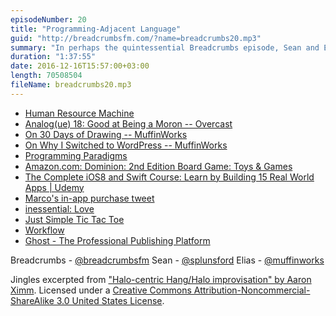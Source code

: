 ```yaml
---
episodeNumber: 20
title: "Programming-Adjacent Language"
guid: "http://breadcrumbsfm.com/?name=breadcrumbs20.mp3"
summary: "In perhaps the quintessential Breadcrumbs episode, Sean and Elias talk about where they've come from and where they hope to go with a creative-yet-technical topic, in this case programming. Recorded in September."
duration: "1:37:55"
date: 2016-12-16T15:57:00+03:00
length: 70508504
fileName: breadcrumbs20.mp3
---
```


- [ Human Resource Machine](https://geo.itunes.apple.com/us/app/human-resource-machine/id1005098334)
- [Analog(ue) 18: Good at Being a Moron -- Overcast](https://overcast.fm/+DAvL2yTww/13:36)
- [On 30 Days of Drawing -- MuffinWorks](http://www.muffin.works/blog/2016/09/30/on-30-days-of-drawing/)
- [ On Why I Switched to WordPress -- MuffinWorks](http://www.muffin.works/blog/2016/10/14/on-why-i-switched-to-wordpress/)
- [ Programming Paradigms](https://itunes.apple.com/us/itunes-u/programming-paradigms/id384233005?mt=10)
- [Amazon.com: Dominion: 2nd Edition Board Game: Toys & Games](http://www.amazon.com/dp/B01LYLIS2U/?tag=breadcrumbsfm-20)
- [ The Complete iOS8 and Swift Course: Learn by Building 15 Real World Apps | Udemy](https://www.udemy.com/complete-ios-developer-course/learn/v4/overview)
- [Marco's in-app purchase tweet](https://twitter.com/marcoarment/status/771784911854403585)
- [inessential: Love](http://inessential.com/2015/06/30/love)
- [ Just Simple Tic Tac Toe](https://geo.itunes.apple.com/us/app/just-simple-tic-tac-toe/id951557694)
- [ Workflow](https://geo.itunes.apple.com/us/app/workflow-powerful-automation/id915249334)
- [Ghost - The Professional Publishing Platform](https://ghost.org/)

Breadcrumbs - [@breadcrumbsfm](https://twitter.com/breadcrumbsfm) Sean - [@splunsford](https://twitter.com/splunsford) Elias - [@muffinworks](https://twitter.com/muffinworks)

Jingles excerpted from [ "Halo-centric Hang/Halo improvisation" by Aaron Ximm](http://freemusicarchive.org/music/aaron_ximm/handpans_and_the_hang/). Licensed under a [Creative Commons Attribution-Noncommercial-ShareAlike 3.0 United States License](http://creativecommons.org/licenses/by-nc-sa/3.0/us/).